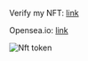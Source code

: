 Verify my NFT: [link](https://twnxcqdk.r.us-east-1.awstrack.me/L0/https:%2F%2Fopensea.io%2Fassets%2Fmatic%2F0x3CD266509D127d0Eac42f4474F57D0526804b44e%2F2861%3Fforce_update=true/1/02000000mqjqlnpa-ouonnmou-70nu-s4cg-om96-3qqc052d1u00-000000/z0OiczJYgdUCY-Y7y3sKsL1Zzjk=243)

Opensea.io: [link](https://opensea.io/assets/matic/0x3cd266509d127d0eac42f4474f57d0526804b44e/2861)

![Nft token](https://lh3.googleusercontent.com/zPbjnN8cgLzbrJrEHgaMybQjKhULx0BXg5b05PiVxtxfOTpeVNCbFb7KkGLKNqja4V31TprR4tKihUwRxmX5gQBVbZqaACmIwVG4cw=s0 'NFT')
